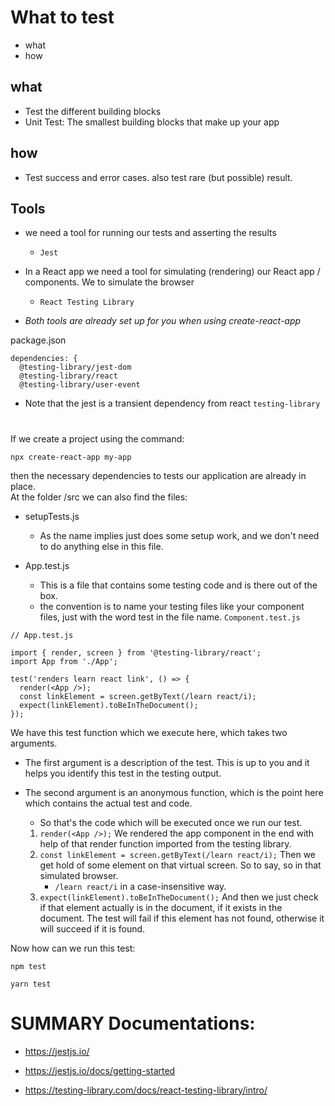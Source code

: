 # What to test

- what 
- how

## what

- Test the different building blocks
- Unit Test: The smallest building blocks that make up your app


## how

- Test success and error cases. also test rare (but possible) result.


## Tools

- we need a tool for running our tests and asserting the results
  - `Jest`
  
- In a React app we need a tool for simulating (rendering) our React app / components. We to simulate the browser
  - `React Testing Library`

- *Both tools are already set up for you when using create-react-app*

package.json
```
dependencies: {
  @testing-library/jest-dom
  @testing-library/react
  @testing-library/user-event

```
- Note that the jest is a transient dependency from react `testing-library`

# 

If we create a project using the command: 

```
npx create-react-app my-app
```

then the necessary dependencies to tests our application are already in place.  
At the folder /src we can also find the files:

- setupTests.js
  - As the name implies just does some setup work, and we don't need to do anything else in this file.

- App.test.js
  - This is a file that contains some testing code and is there out of the box.
  - the convention is to name your testing files like your component files, just with the word test in the file name. `Component.test.js`
  


```
// App.test.js

import { render, screen } from '@testing-library/react';
import App from './App';

test('renders learn react link', () => {
  render(<App />);
  const linkElement = screen.getByText(/learn react/i);
  expect(linkElement).toBeInTheDocument();
});
```

We have this test function which we execute here, which takes two arguments.

 - The first argument is a description of the test. This is up to you and it helps you identify this test in the testing output.

  - The second argument is an anonymous function, which is the point here which contains the actual test and code.
    - So that's the code which will be executed once we run our test.

    1. `render(<App />);` We rendered the app component in the end with help of that render function imported from the testing library.
    2. `const linkElement = screen.getByText(/learn react/i);` Then we get hold of some element on that virtual screen. So to say, so in that simulated browser.
       - `/learn react/i` in a case-insensitive way.
    3. `expect(linkElement).toBeInTheDocument();` And then we just check if that element actually is in the document, if it exists in the document. The test will fail if this element has not found, otherwise it will succeed if it is found.
  
Now how can we run this test:

```
npm test
```

```
yarn test
```


# SUMMARY Documentations:

- https://jestjs.io/
- https://jestjs.io/docs/getting-started

- https://testing-library.com/docs/react-testing-library/intro/
